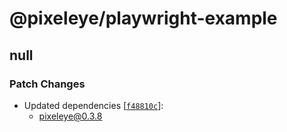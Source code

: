 # @pixeleye/playwright-example

## null

### Patch Changes

- Updated dependencies [[`f48810c`](https://github.com/pixeleye-io/pixeleye/commit/f48810cd514536029be433c027b147a5d6cac853)]:
  - pixeleye@0.3.8
